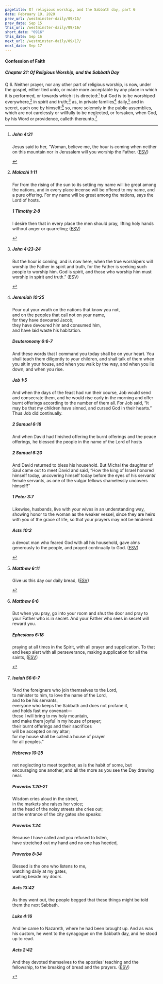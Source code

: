 ```yaml
---
pagetitle: Of religious worship, and the Sabbath day, part 6
date: February 19, 2020
prev_url: /westminster-daily/09/15/
prev_date: Sep 15
this_url: /westminster-daily/09/16/
short_date: "0916"
this_date: Sep 16
next_url: /westminster-daily/09/17/
next_date: Sep 17
---
```


#### Confession of Faith

##### Chapter 21: Of Religious Worship, and the Sabbath Day

<span class="q">Q 6.</span> Neither prayer, nor any other part of religious worship, is now, under the gospel, either tied unto, or made more acceptable by any place in which it is performed, or towards which it is directed:[^fnref:wcf1] but God is to be worshiped everywhere,[^fnref:wcf2] in spirit and truth;[^fnref:wcf3] as, in private families[^fnref:wcf4] daily,[^fnref:wcf5] and in secret, each one by himself;[^fnref:wcf6] so, more solemnly in the public assemblies, which are not carelessly or willfully to be neglected, or forsaken, when God, by his Word or providence, calleth thereunto.[^fnref:wcf7]

[^fnref:wcf1]: <div class="esv"><h5>John 4:21</h5> <div class="esv-text"><p id="p43004021.01-1">Jesus said to her, <span class="woc">&#8220;Woman, believe me, the hour is coming when neither on this mountain nor in Jerusalem will you worship the Father.</span>  (<a href="http://www.esv.org" class="copyright">ESV</a>)</p> </div> </div>

[^fnref:wcf2]: <div class="esv"><h5>Malachi 1:11</h5> <div class="esv-text"><p id="p39001011.01-1">For from the rising of the sun to its setting my name will be great among the nations, and in every place incense will be offered to my name, and a pure offering. For my name will be great among the nations, says the <span class="small-caps">Lord</span> of hosts.</p> </div><h5>1 Timothy 2:8</h5> <div class="esv-text"><p id="p54002008.01-2">I desire then that in every place the men should pray, lifting holy hands without anger or quarreling;  (<a href="http://www.esv.org" class="copyright">ESV</a>)</p> </div> </div>

[^fnref:wcf3]: <div class="esv"><h5>John 4:23-24</h5> <div class="esv-text"><p id="p43004023.01-1"><span class="woc">But the hour is coming, and is now here, when the true worshipers will worship the Father in spirit and truth, for the Father is seeking such people to worship him.</span> <span class="woc">God is spirit, and those who worship him must worship in spirit and truth.&#8221;</span>  (<a href="http://www.esv.org" class="copyright">ESV</a>)</p> </div> </div>

[^fnref:wcf4]: <div class="esv"><h5>Jeremiah 10:25</h5> <div class="esv-text"><div class="block-indent"> <p class="line-group" id="p24010025.01-1">Pour out your wrath on the nations that know you not,<br /> <span class="indent"></span>and on the peoples that call not on your name,<br /> for they have devoured Jacob;<br /> <span class="indent"></span>they have devoured him and consumed him,<br /> <span class="indent"></span>and have laid waste his habitation.</p> </div> </div><h5>Deuteronomy 6:6-7</h5> <div class="esv-text"><p id="p05006006.01-2">And these words that I command you today shall be on your heart. You shall teach them diligently to your children, and shall talk of them when you sit in your house, and when you walk by the way, and when you lie down, and when you rise.</p> </div><h5>Job 1:5</h5> <div class="esv-text"><p id="p18001005.01-3">And when the days of the feast had run their course, Job would send and consecrate them, and he would rise early in the morning and offer burnt offerings according to the number of them all. For Job said, &#8220;It may be that my children have sinned, and cursed God in their hearts.&#8221; Thus Job did continually.</p> </div><h5>2 Samuel 6:18</h5> <div class="esv-text"><p id="p10006018.01-4">And when David had finished offering the burnt offerings and the peace offerings, he blessed the people in the name of the <span class="small-caps">Lord</span> of hosts</p> </div><h5>2 Samuel 6:20</h5> <div class="esv-text"><p id="p10006020.01-5">And David returned to bless his household. But Michal the daughter of Saul came out to meet David and said, &#8220;How the king of Israel honored himself today, uncovering himself today before the eyes of his servants' female servants, as one of the vulgar fellows shamelessly uncovers himself!&#8221;</p> </div><h5>1 Peter 3:7</h5> <div class="esv-text"><p id="p60003007.01-6">Likewise, husbands, live with your wives in an understanding way, showing honor to the woman as the weaker vessel, since they are heirs with you of the grace of life, so that your prayers may not be hindered.</p> </div><h5>Acts 10:2</h5> <div class="esv-text"><p id="p44010002.01-7">a devout man who feared God with all his household, gave alms generously to the people, and prayed continually to God.  (<a href="http://www.esv.org" class="copyright">ESV</a>)</p> </div> </div>

[^fnref:wcf5]: <div class="esv"><h5>Matthew 6:11</h5> <div class="esv-text"><div class="block-indent"> <p class="line-group" id="p40006011.01-1"><span class="woc">Give us this day our daily bread,</span>  (<a href="http://www.esv.org" class="copyright">ESV</a>)</p> </div> </div> </div>

[^fnref:wcf6]: <div class="esv"><h5>Matthew 6:6</h5> <div class="esv-text"><p id="p40006006.01-1"><span class="woc">But when you pray, go into your room and shut the door and pray to your Father who is in secret. And your Father who sees in secret will reward you.</span></p> </div><h5>Ephesians 6:18</h5> <div class="esv-text"><p id="p49006018.01-2">praying at all times in the Spirit, with all prayer and supplication. To that end keep alert with all perseverance, making supplication for all the saints,  (<a href="http://www.esv.org" class="copyright">ESV</a>)</p> </div> </div>

[^fnref:wcf7]: <div class="esv"><h5>Isaiah 56:6-7</h5> <div class="esv-text"><div class="block-indent"> <p class="line-group" id="p23056006.01-1">&#8220;And the foreigners who join themselves to the <span class="small-caps">Lord</span>,<br /> <span class="indent"></span>to minister to him, to love the name of the <span class="small-caps">Lord</span>,<br /> <span class="indent"></span>and to be his servants,<br /> everyone who keeps the Sabbath and does not profane it,<br /> <span class="indent"></span>and holds fast my covenant&#8212;<br />  these I will bring to my holy mountain,<br /> <span class="indent"></span>and make them joyful in my house of prayer;<br /> their burnt offerings and their sacrifices<br /> <span class="indent"></span>will be accepted on my altar;<br /> for my house shall be called a house of prayer<br /> <span class="indent"></span>for all peoples.&#8221;</p> </div> </div><h5>Hebrews 10:25</h5> <div class="esv-text"><p id="p58010025.01-2">not neglecting to meet together, as is the habit of some, but encouraging one another, and all the more as you see the Day drawing near.</p> </div><h5>Proverbs 1:20-21</h5> <div class="esv-text"> <div class="block-indent"> <p class="line-group" id="p20001020.05-3">Wisdom cries aloud in the street,<br /> <span class="indent"></span>in the markets she raises her voice;<br />  at the head of the noisy streets she cries out;<br /> <span class="indent"></span>at the entrance of the city gates she speaks:</p> </div> </div><h5>Proverbs 1:24</h5> <div class="esv-text"><div class="block-indent"> <p class="line-group" id="p20001024.01-4">Because I have called and you refused to listen,<br /> <span class="indent"></span>have stretched out my hand and no one has heeded,</p> </div> </div><h5>Proverbs 8:34</h5> <div class="esv-text"><div class="block-indent"> <p class="line-group" id="p20008034.01-5">Blessed is the one who listens to me,<br /> <span class="indent"></span>watching daily at my gates,<br /> <span class="indent"></span>waiting beside my doors.</p> </div> </div><h5>Acts 13:42</h5> <div class="esv-text"><p id="p44013042.01-6">As they went out, the people begged that these things might be told them the next Sabbath.</p> </div><h5>Luke 4:16</h5> <div class="esv-text"> <p id="p42004016.05-7">And he came to Nazareth, where he had been brought up. And as was his custom, he went to the synagogue on the Sabbath day, and he stood up to read.</p> </div><h5>Acts 2:42</h5> <div class="esv-text"> <p id="p44002042.06-8">And they devoted themselves to the apostles' teaching and the fellowship, to the breaking of bread and the prayers.  (<a href="http://www.esv.org" class="copyright">ESV</a>)</p> </div> </div>

